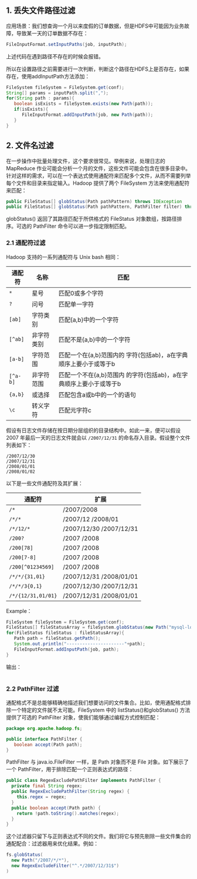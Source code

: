 ## 1. 丢失文件路径过滤

应用场景：我们想查询一个月以来度假的订单数据，但是HDFS中可能因为业务故障，导致某一天的订单数据不存在：
```java
FileInputFormat.setInputPaths(job, inputPath);
```
上述代码在遇到路径不存在的时候会报错。

所以在设置路径之前需要进行一次判断，判断这个路径在HDFS上是否存在，如果存在，使用addInputPath方法添加：
```java
FileSystem fileSystem = FileSystem.get(conf);
String[] params = inputPath.split(",");
for(String path : params){
   boolean isExists = fileSystem.exists(new Path(path));
   if(isExists){
      FileInputFormat.addInputPath(job, new Path(path));
   }
}
```

## 2. 文件名过滤

在一步操作中批量处理文件，这个要求很常见。举例来说，处理日志的 MapReduce 作业可能会分析一个月的文件，这些文件可能会包含在很多目录中。针对这样的需求，可以在一个表达式使用通配符来匹配多个文件，从而不需要列举每个文件和目录来指定输入。Hadoop 提供了两个 FileSystem 方法来使用通配符来匹配：
```java
public FileStatus[] globStatus(Path pathPattern) throws IOException
public FileStatus[] globStatus(Path pathPattern, PathFilter filter) throws IOException
```

globStatus() 返回了其路径匹配于所供格式的 FileStatus 对象数组，按路径排序。可选的 PathFilter 命令可以进一步指定限制匹配。

### 2.1 通配符过滤

Hadoop 支持的一系列通配符与 Unix bash 相同：

通配符|名称|匹配
---|---|---
`*`|星号|匹配0或多个字符
`?`|问号|匹配单一字符
`[ab]`|字符类别|匹配{a,b}中的一个字符
`[^ab]`|非字符类别|匹配不是{a,b}中的一个字符
`[a-b]`|字符范围|匹配一个在{a,b}范围内的 字符(包括ab)，a在字典 顺序上要小于或等于b
`[^a-b]`|非字符范围|匹配一个不在{a,b}范围内 的字符(包括ab)，a在字 典顺序上要小于或等于b
`{a,b}`|或选择|匹配包含a或b中的一个的语句
`\c`|转义字符|匹配元字符c

假设有日志文件存储在按日期分层组织的目录结构中。如此一来，便可以假设 2007 年最后一天的日志文件就会以 `/2007/12/31` 的命名存入目录。假设整个文件列表如下：
```
/2007/12/30  
/2007/12/31  
/2008/01/01  
/2008/01/02
```
以下是一些文件通配符及其扩展：

通配符|扩展
---|---
`/*`|/2007/2008
`/*/*`|/2007/12 /2008/01
`/*/12/*`|/2007/12/30 /2007/12/31
`/200?`|/2007 /2008
`/200[78]`|/2007 /2008
`/200[7-8]`|/2007 /2008
`/200[^01234569]`|/2007 /2008
`/*/*/{31,01}`|/2007/12/31 /2008/01/01
`/*/*/3{0,1}`|/2007/12/30 /2007/12/31
`/*/{12/31,01/01}`|/2007/12/31 /2008/01/01

Example：
```java
FileSystem fileSystem = FileSystem.get(conf);
FileStatus[] fileStatusArray = fileSystem.globStatus(new Path("mysql-log/201612/0[1-3]/10/*"));
for(FileStatus fileStatus : fileStatusArray){
   Path path = fileStatus.getPath();
   System.out.println("----------------------"+path);
   FileInputFormat.addInputPath(job, path);
}
```
输出：
```

```

### 2.2 PathFilter 过滤

通配格式不是总能够精确地描述我们想要访问的文件集合。比如，使用通配格式排除一个特定的文件就不太可能。FileSystem 中的 listStatus()和globStatus() 方法提供了可选的 PathFilter 对象，使我们能够通过编程方式控制匹配：
```java
package org.apache.hadoop.fs;  

public interface PathFilter {  
   boolean accept(Path path);
}
```
PathFilter 与 java.io.FileFilter 一样，是 Path 对象而不是 File 对象。如下展示了一个 PathFilter，用于排除匹配一个正则表达式的路径：
```java
public class RegexExcludePathFilter implements PathFilter {  
  private final String regex;  
  public RegexExcludePathFilter(String regex) {  
    this.regex = regex;  
  }  
  public boolean accept(Path path) {  
    return !path.toString().matches(regex);  
  }  
}
```
这个过滤器只留下与正则表达式不同的文件。我们将它与预先剔除一些文件集合的通配配合：过滤器用来优化结果。例如：
```java
fs.globStatus(
  new Path("/2007/*/*"),   
  new RegexExcludeFilter("^.*/2007/12/31$")
)
```
